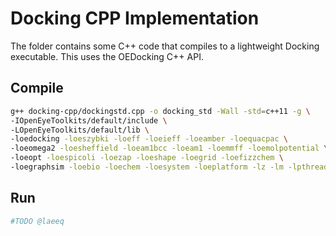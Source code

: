 # Docking CPP Implementation #

The folder contains some C++ code that compiles to a lightweight Docking executable. This uses the OEDocking C++ API.

## Compile

```bash
g++ docking-cpp/dockingstd.cpp -o docking_std -Wall -std=c++11 -g \
-IOpenEyeToolkits/default/include \
-LOpenEyeToolkits/default/lib \
-loedocking -loeszybki -loeff -loeieff -loeamber -loequacpac \
-loeomega2 -loesheffield -loeam1bcc -loeam1 -loemmff -loemolpotential \
-loeopt -loespicoli -loezap -loeshape -loegrid -loefizzchem \
-loegraphsim -loebio -loechem -loesystem -loeplatform -lz -lm -lpthread
```

## Run

```bash
#TODO @laeeq  
```

